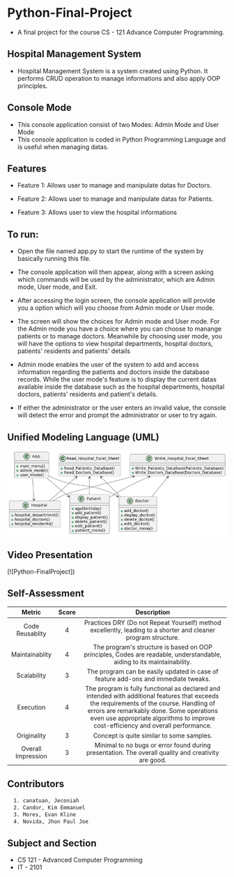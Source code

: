 # Python-Final-Project
* A final project for the course CS - 121 Advance Computer Programming.

## Hospital Management System
* Hospital Management System is a system created using Python. It performs CRUD operation to manage informations and also apply OOP principles.


## Console Mode
* This console application consist of two Modes: Admin Mode and User Mode
* This console application is coded in Python Programming Language and is useful when managing datas.

## Features 
* Feature 1: Allows user to manage and manipulate datas for Doctors.

* Feature 2: Allows user to manage and manipulate datas for Patients.

* Feature 3: Allows user to view the hospital informations

## To run:
* Open the file named app.py to start the runtime of the system by basically running this file.

* The console application will then appear, along with a screen asking which commands will be used by the administrator, which are Admin mode, User mode, and Exit.

* After accessing the login screen, the console application will provide you a option  which will you choose from Admin mode or User mode.

* The screen will show the choices for Admin mode and User mode. For the Admin mode you have a choice where you can choose to manange patients or to manage doctors. Meanwhile by choosing user mode, you will have the options to view hospital departments, hospital doctors, patients' residents and patients' details

* Admin mode enables the user of the system to add and access information regarding the patients and doctors inside the database records. While the user mode's feature is to display the current datas available inside the database such as the hospital departments, hospital doctors, patients' residents and patient's details.

* If either the administrator or the user enters an invalid value, the console will detect the error and prompt the administrator or user to try again.

## Unified Modeling Language (UML)
![uml](https://github.com/JeconiahCanatuan/Final-project/blob/canatuan/img/HospitalManagementSystemUML.png)

## Video Presentation
[![Python-FinalProject])

## Self-Assessment
|Metric| Score| Description|
|:--------:|:----:|:----------------------:|
|Code Reusablity|4|Practices DRY (Do not Repeat Yourself) method excellently, leading to a shorter and cleaner program structure.|
|Maintainablity|4|The program's structure is based on OOP principles, Codes are readable, understandable, aiding to its maintainability.|
|Scalability|3|The program can be easily updated in case of feature add-ons and immediate tweaks.|
|Execution|4|The program is fully functional as declared and intended with additional features that exceeds the requirements of the course. Handling of errors are remarkably done. Some operations even use appropriate algorithms to improve cost-efficiency and overall performance.|
|Originality|3|Concept is quite similar to some samples.|
|Overall Impression|3|Minimal to no bugs or error found during presentation. The overall quality and creativity are good.|
## Contributors
      1. canatuan, Jeconiah
      2. Candor, Kim Emmanuel
      3. Mores, Evan Kline
      4. Novida, Jhon Paul Joe

## Subject and Section
* CS 121 - Advanced Computer Programming
* IT - 2101
